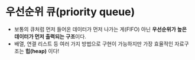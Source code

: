 # 우선순위 큐(priority queue)

+ 보통의 큐처럼 먼저 들어온 데이터가 먼저 나가는 게(FIFO) 아닌 **우선순위가 높은 데이터가 먼저 출력되는 구조**이다.
+ 배열, 연결 리스트 등 여러 가지 방법으로 구현이 가능하지만 가장 효율적인 자료구조는 **힙(heap)** 이다!
